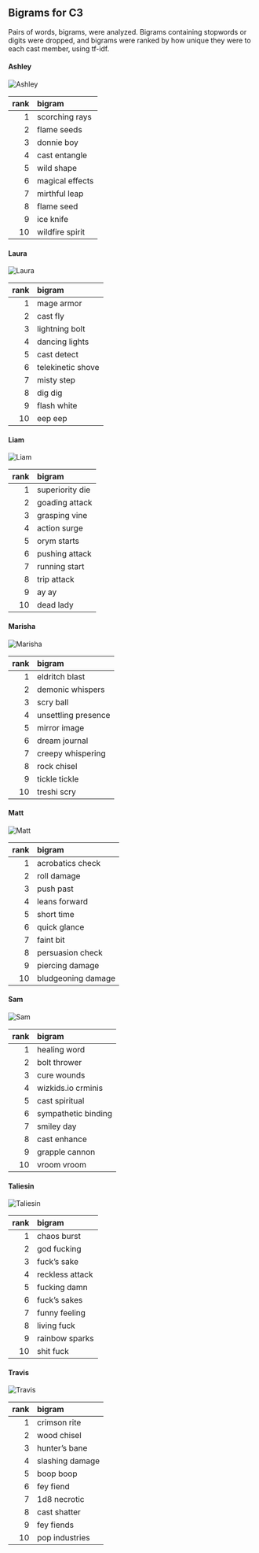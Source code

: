 
## Bigrams for C3

Pairs of words, bigrams, were analyzed. Bigrams containing stopwords or
digits were dropped, and bigrams were ranked by how unique they were to
each cast member, using tf-idf.

#### Ashley

![Ashley](../plots/bigramClouds/C3/C3ASHLEY.png)

| rank | bigram          |
| ---: | :-------------- |
|    1 | scorching rays  |
|    2 | flame seeds     |
|    3 | donnie boy      |
|    4 | cast entangle   |
|    5 | wild shape      |
|    6 | magical effects |
|    7 | mirthful leap   |
|    8 | flame seed      |
|    9 | ice knife       |
|   10 | wildfire spirit |

#### Laura

![Laura](../plots/bigramClouds/C3/C3LAURA.png)

| rank | bigram            |
| ---: | :---------------- |
|    1 | mage armor        |
|    2 | cast fly          |
|    3 | lightning bolt    |
|    4 | dancing lights    |
|    5 | cast detect       |
|    6 | telekinetic shove |
|    7 | misty step        |
|    8 | dig dig           |
|    9 | flash white       |
|   10 | eep eep           |

#### Liam

![Liam](../plots/bigramClouds/C3/C3LIAM.png)

| rank | bigram          |
| ---: | :-------------- |
|    1 | superiority die |
|    2 | goading attack  |
|    3 | grasping vine   |
|    4 | action surge    |
|    5 | orym starts     |
|    6 | pushing attack  |
|    7 | running start   |
|    8 | trip attack     |
|    9 | ay ay           |
|   10 | dead lady       |

#### Marisha

![Marisha](../plots/bigramClouds/C3/C3MARISHA.png)

| rank | bigram              |
| ---: | :------------------ |
|    1 | eldritch blast      |
|    2 | demonic whispers    |
|    3 | scry ball           |
|    4 | unsettling presence |
|    5 | mirror image        |
|    6 | dream journal       |
|    7 | creepy whispering   |
|    8 | rock chisel         |
|    9 | tickle tickle       |
|   10 | treshi scry         |

#### Matt

![Matt](../plots/bigramClouds/C3/C3MATT.png)

| rank | bigram             |
| ---: | :----------------- |
|    1 | acrobatics check   |
|    2 | roll damage        |
|    3 | push past          |
|    4 | leans forward      |
|    5 | short time         |
|    6 | quick glance       |
|    7 | faint bit          |
|    8 | persuasion check   |
|    9 | piercing damage    |
|   10 | bludgeoning damage |

#### Sam

![Sam](../plots/bigramClouds/C3/C3SAM.png)

| rank | bigram              |
| ---: | :------------------ |
|    1 | healing word        |
|    2 | bolt thrower        |
|    3 | cure wounds         |
|    4 | wizkids.io crminis  |
|    5 | cast spiritual      |
|    6 | sympathetic binding |
|    7 | smiley day          |
|    8 | cast enhance        |
|    9 | grapple cannon      |
|   10 | vroom vroom         |

#### Taliesin

![Taliesin](../plots/bigramClouds/C3/C3TALIESIN.png)

| rank | bigram          |
| ---: | :-------------- |
|    1 | chaos burst     |
|    2 | god fucking     |
|    3 | fuck’s sake     |
|    4 | reckless attack |
|    5 | fucking damn    |
|    6 | fuck’s sakes    |
|    7 | funny feeling   |
|    8 | living fuck     |
|    9 | rainbow sparks  |
|   10 | shit fuck       |

#### Travis

![Travis](../plots/bigramClouds/C3/C3TRAVIS.png)

| rank | bigram          |
| ---: | :-------------- |
|    1 | crimson rite    |
|    2 | wood chisel     |
|    3 | hunter’s bane   |
|    4 | slashing damage |
|    5 | boop boop       |
|    6 | fey fiend       |
|    7 | 1d8 necrotic    |
|    8 | cast shatter    |
|    9 | fey fiends      |
|   10 | pop industries  |
